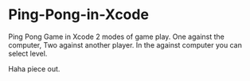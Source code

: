 # Ping-Pong-in-Xcode
Ping Pong Game in Xcode
2 modes of game play.
One against the computer, Two against another player.
In the against computer you can select level.

Haha piece out.
